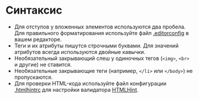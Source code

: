 # Синтаксис

* Для отступов у вложенных элементов используются два пробела. Для правильного форматирования используйте файл [.editorconfig](https://github.com/htmlacademy/codeguide/blob/master/.editorconfig) в вашем редакторе.
* Теги и их атрибуты пишутся строчными буквами. Для значений атрибутов всегда используются двойные кавычки.
* Необязательный закрывающий слеш у одиночных тегов \(`<img>`, `<br>` и другие\) не ставится.
* Необязательные закрывающие теги \(например, `</li>` или `</body>`\) не пропускаются.
* Для проверки HTML-кода используйте файл конфигурации [.htmlhintrc](https://github.com/htmlacademy/codeguide/blob/master/.htmlhintrc) для настройки валидатора [HTMLHint](http://htmlhint.com/).

